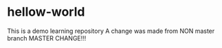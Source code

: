 # hellow-world
This is a demo learning repository
A change was made from NON master branch
MASTER CHANGE!!!
